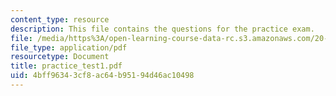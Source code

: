 ```yaml
---
content_type: resource
description: This file contains the questions for the practice exam.
file: /media/https%3A/open-learning-course-data-rc.s3.amazonaws.com/20-104j-chemicals-in-the-environment-toxicology-and-public-health-be-104j-spring-2005/4bff96343cf8ac64b95194d46ac10498_practice_test1.pdf
file_type: application/pdf
resourcetype: Document
title: practice_test1.pdf
uid: 4bff9634-3cf8-ac64-b951-94d46ac10498
---
```


